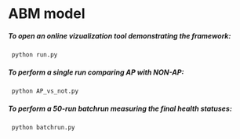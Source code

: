 # ABM model

##### To open an online vizualization tool demonstrating the framework:
```
 python run.py
```

##### To perform a single run comparing AP with NON-AP:
```
 python AP_vs_not.py
```

##### To perform a 50-run batchrun measuring the final health statuses:
```
 python batchrun.py
```
